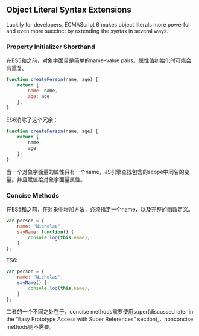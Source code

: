 ## Object Literal Syntax Extensions

Luckily for developers, ECMAScript 6 makes object literals more powerful and even more succinct by extending the syntax in several ways.

### Property Initializer Shorthand

在ES5和之前，对象字面量是简单的name-value pairs。属性值初始化时可能会有重复。

```js
function createPerson(name, age) {
    return {
        name: name,
        age: age
    };
}
```

ES6消除了这个冗余：

```js
function createPerson(name, age) {
    return {
        name,
        age
    };
}
```

当一个对象字面量的属性只有一个name，JS引擎查找包含的scope中同名的变量。并且赋值给对象字面量属性。

### Concise Methods

在ES5和之前，在对象中增加方法，必须指定一个name，以及完整的函数定义。

```js
var person = {
    name: "Nicholas",
    sayName: function() {
        console.log(this.name);
    }
};
```

ES6:

```js
var person = {
    name: "Nicholas",
    sayName() {
        console.log(this.name);
    }
};
```

二者的一个不同之处在于，concise methods需要使用super\(discussed later in the “Easy Prototype Access with Super References” section\),，nonconcise methods则不需要。


